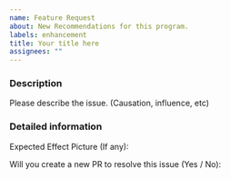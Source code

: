 ```yaml
---
name: Feature Request
about: New Recommendations for this program.
labels: enhancement
title: Your title here
assignees: ""
---
```


### Description

Please describe the issue. (Causation, influence, etc)

### Detailed information

Expected Effect Picture (If any):

Will you create a new PR to resolve this issue (Yes / No):